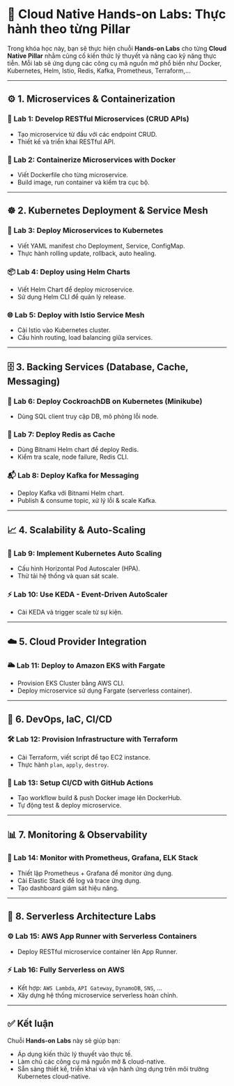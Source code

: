# 🧪 Cloud Native Hands-on Labs: Thực hành theo từng Pillar

Trong khóa học này, bạn sẽ thực hiện chuỗi **Hands-on Labs** cho từng **Cloud Native Pillar** nhằm củng cố kiến thức lý thuyết và nâng cao kỹ năng thực tiễn. Mỗi lab sẽ ứng dụng các công cụ mã nguồn mở phổ biến như Docker, Kubernetes, Helm, Istio, Redis, Kafka, Prometheus, Terraform,...

---

## ⚙️ 1. Microservices & Containerization

### 🔧 Lab 1: Develop RESTful Microservices (CRUD APIs)
- Tạo microservice từ đầu với các endpoint CRUD.
- Thiết kế và triển khai RESTful API.

### 🐳 Lab 2: Containerize Microservices with Docker
- Viết Dockerfile cho từng microservice.
- Build image, run container và kiểm tra cục bộ.

---

## ☸️ 2. Kubernetes Deployment & Service Mesh

### 🚀 Lab 3: Deploy Microservices to Kubernetes
- Viết YAML manifest cho Deployment, Service, ConfigMap.
- Thực hành rolling update, rollback, auto healing.

### 📦 Lab 4: Deploy using Helm Charts
- Viết Helm Chart để deploy microservice.
- Sử dụng Helm CLI để quản lý release.

### 🌐 Lab 5: Deploy with Istio Service Mesh
- Cài Istio vào Kubernetes cluster.
- Cấu hình routing, load balancing giữa services.

---

## 🗄️ 3. Backing Services (Database, Cache, Messaging)

### 🐓 Lab 6: Deploy CockroachDB on Kubernetes (Minikube)
- Dùng SQL client truy cập DB, mô phỏng lỗi node.

### 💾 Lab 7: Deploy Redis as Cache
- Dùng Bitnami Helm chart để deploy Redis.
- Kiểm tra scale, node failure, Redis CLI.

### 📬 Lab 8: Deploy Kafka for Messaging
- Deploy Kafka với Bitnami Helm chart.
- Publish & consume topic, xử lý lỗi & scale Kafka.

---

## 📈 4. Scalability & Auto-Scaling

### 🔄 Lab 9: Implement Kubernetes Auto Scaling
- Cấu hình Horizontal Pod Autoscaler (HPA).
- Thử tải hệ thống và quan sát scale.

### ⚡ Lab 10: Use KEDA - Event-Driven AutoScaler
- Cài KEDA và trigger scale từ sự kiện.

---

## ☁️ 5. Cloud Provider Integration

### 🌥️ Lab 11: Deploy to Amazon EKS with Fargate
- Provision EKS Cluster bằng AWS CLI.
- Deploy microservice sử dụng Fargate (serverless container).

---

## 🔧 6. DevOps, IaC, CI/CD

### 🛠️ Lab 12: Provision Infrastructure with Terraform
- Cài Terraform, viết script để tạo EC2 instance.
- Thực hành `plan`, `apply`, `destroy`.

### 🔄 Lab 13: Setup CI/CD with GitHub Actions
- Tạo workflow build & push Docker image lên DockerHub.
- Tự động test & deploy microservice.

---

## 📊 7. Monitoring & Observability

### 📡 Lab 14: Monitor with Prometheus, Grafana, ELK Stack
- Thiết lập Prometheus + Grafana để monitor ứng dụng.
- Cài Elastic Stack để log và trace ứng dụng.
- Tạo dashboard giám sát hiệu năng.

---

## 🔄 8. Serverless Architecture Labs

### ⚙️ Lab 15: AWS App Runner with Serverless Containers
- Deploy RESTful microservice container lên App Runner.

### ⚡ Lab 16: Fully Serverless on AWS
- Kết hợp: `AWS Lambda`, `API Gateway`, `DynamoDB`, `SNS`, ...
- Xây dựng hệ thống microservice serverless hoàn chỉnh.

---

## ✅ Kết luận

Chuỗi **Hands-on Labs** này sẽ giúp bạn:
- Áp dụng kiến thức lý thuyết vào thực tế.
- Làm chủ các công cụ mã nguồn mở & cloud-native.
- Sẵn sàng thiết kế, triển khai và vận hành ứng dụng trên môi trường Kubernetes cloud-native.
